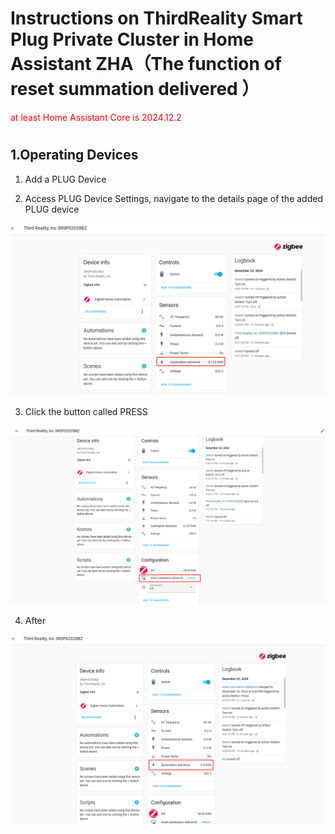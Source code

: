 # Instructions on ThirdReality Smart Plug Private Cluster in Home Assistant ZHA（The function of reset summation delivered ）
<font color="red">at least Home Assistant Core is 2024.12.2</font>
#



## 1.Operating Devices


1) Add a PLUG Device

2) Access PLUG Device Settings, navigate to the details page of the added PLUG device

![image](assets/plug/2.png)

3) Click the button called PRESS

![image](assets/plug/3.png)

4) After

![image](assets/plug/4.png)




